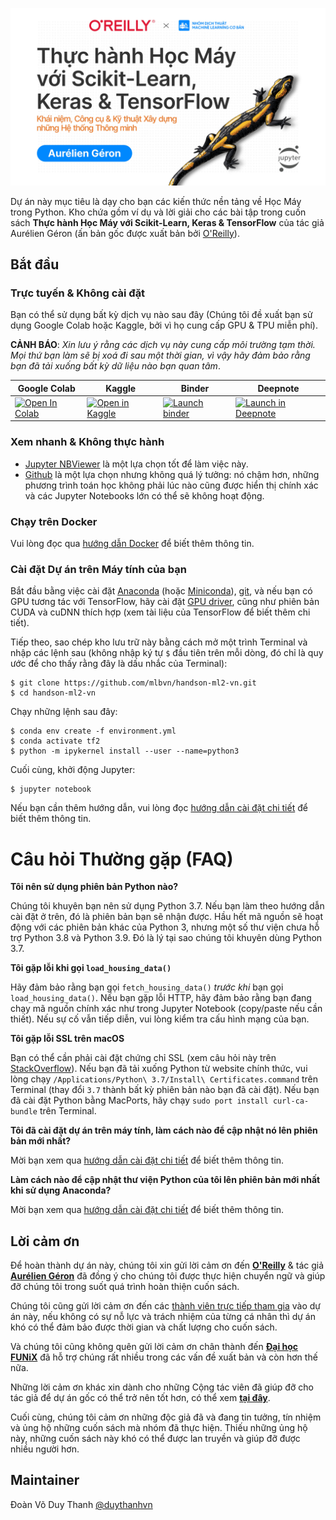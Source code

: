 ![](.github/assets/cover.jpg)

Dự án này mục tiêu là dạy cho bạn các kiến thức nền tảng về Học Máy trong Python. Kho chứa gồm ví dụ và lời giải cho các bài tập trong cuốn sách **Thực hành Học Máy với Scikit-Learn, Keras & TensorFlow** của tác giả Aurélien Géron (ấn bản gốc được xuất bản bởi [O'Reilly](https://www.oreilly.com/library/view/hands-on-machine-learning/9781492032632/)).

## Bắt đầu

### Trực tuyến & Không cài đặt
Bạn có thể sử dụng bất kỳ dịch vụ nào sau đây (Chúng tôi đề xuất bạn sử dụng Google Colab hoặc Kaggle, bởi vì họ cung cấp GPU & TPU miễn phí).

**CẢNH BÁO**: *Xin lưu ý rằng các dịch vụ này cung cấp môi trường tạm thời. Mọi thứ bạn làm sẽ bị xoá đi sau một thời gian, vì vậy hãy đảm bảo rằng bạn đã tải xuống bất kỳ dữ liệu nào bạn quan tâm*.

| Google Colab | Kaggle | Binder | Deepnote |
|---|---|---|---|
| <a href="https://colab.research.google.com/github/mlbvn/handson-ml2-vn/blob/main/" target="_parent"><img src="https://colab.research.google.com/assets/colab-badge.svg" alt="Open In Colab"/></a> | <a href="https://git.io/JnA16"><img src="https://kaggle.com/static/images/open-in-kaggle.svg" alt="Open in Kaggle" /></a> | <a href="https://mybinder.org/v2/gh/mlbvn/handson-ml2-vn/HEAD?filepath=%2Findex.ipynb"><img src="https://mybinder.org/badge_logo.svg" alt="Launch binder" /></a> | <a href="https://git.io/JnA1S"><img src="https://deepnote.com/buttons/launch-in-deepnote-small.svg" alt="Launch in Deepnote" /></a> |

### Xem nhanh & Không thực hành

* [Jupyter NBViewer](https://nbviewer.jupyter.org/github/mlbvn/handson-ml2-vn/blob/main/index.ipynb) là một lựa chọn tốt để làm việc này.
* [Github](https://github.com/mlbvn/handson-ml2-vn/blob/main/index.ipynb) là một lựa chọn nhưng không quá lý tưởng: nó chậm hơn, những phương trình toán học không phải lúc nào cũng được hiển thị chính xác và các Jupyter Notebooks lớn có thể sẽ không hoạt động.

### Chạy trên Docker

Vui lòng đọc qua [hướng dẫn Docker](https://github.com/mlbvn/handson-ml2-vn/tree/main/docker) để biết thêm thông tin.

### Cài đặt Dự án trên Máy tính của bạn

Bắt đầu bằng việc cài đặt [Anaconda](https://www.anaconda.com/distribution/) (hoặc [Miniconda](https://docs.conda.io/en/latest/miniconda.html)), [git](https://git-scm.com/downloads), và nếu bạn có GPU tương tác với TensorFlow, hãy cài đặt [GPU driver](https://www.nvidia.com/Download/index.aspx), cũng như phiên bản CUDA và cuDNN thích hợp (xem tài liệu của TensorFlow để biết thêm chi tiết).

Tiếp theo, sao chép kho lưu trữ này bằng cách mở một trình Terminal và nhập các lệnh sau 
(không nhập ký tự `$` đầu tiên trên mỗi dòng, đó chỉ là quy ước để cho thấy rằng đây là dấu nhắc của Terminal):

    $ git clone https://github.com/mlbvn/handson-ml2-vn.git
    $ cd handson-ml2-vn

Chạy những lệnh sau đây:

    $ conda env create -f environment.yml
    $ conda activate tf2
    $ python -m ipykernel install --user --name=python3

Cuối cùng, khởi động Jupyter:

    $ jupyter notebook

Nếu bạn cần thêm hướng dẫn, vui lòng đọc [hướng dẫn cài đặt chi tiết](install.md) để biết thêm thông tin.

# Câu hỏi Thường gặp (FAQ)

**Tôi nên sử dụng phiên bản Python nào?**

Chúng tôi khuyên bạn nên sử dụng Python 3.7. Nếu bạn làm theo hướng dẫn cài đặt ở trên, đó là phiên bản bạn sẽ nhận được. Hầu hết mã nguồn sẽ hoạt động với các phiên bản khác của Python 3, nhưng một số thư viện chưa hỗ trợ Python 3.8 và Python 3.9. Đó là lý tại sao chúng tôi khuyên dùng Python 3.7.

**Tôi gặp lỗi khi gọi `load_housing_data()`**

Hãy đảm bảo rằng bạn gọi `fetch_housing_data()` *trước khi* bạn gọi `load_housing_data()`. Nếu bạn gặp lỗi HTTP, hãy đảm bảo rằng bạn đang chạy mã nguồn chính xác như trong Jupyter Notebook (copy/paste nếu cần thiết). Nếu sự cố vẫn tiếp diễn, vui lòng kiểm tra cấu hình mạng của bạn.

**Tôi gặp lỗi SSL trên macOS**

Bạn có thể cần phải cài đặt chứng chỉ SSL (xem câu hỏi này trên [StackOverflow](https://stackoverflow.com/questions/27835619/urllib-and-ssl-certificate-verify-failed-error)). Nếu bạn đã tải xuống Python từ website chính thức, vui lòng chạy `/Applications/Python\ 3.7/Install\ Certificates.command` trên Terminal (thay đổi `3.7` thành bất kỳ phiên bản nào bạn đã cài đặt). Nếu bạn đã cài đặt Python bằng MacPorts, hãy chạy `sudo port install curl-ca-bundle` trên Terminal.

**Tôi đã cài đặt dự án trên máy tính, làm cách nào để cập nhật nó lên phiên bản mới nhất?**

Mời bạn xem qua [hướng dẫn cài đặt chi tiết](install.md) để biết thêm thông tin.

**Làm cách nào để cập nhật thư viện Python của tôi lên phiên bản mới nhất khi sử dụng Anaconda?**

Mời bạn xem qua [hướng dẫn cài đặt chi tiết](install.md) để biết thêm thông tin.

## Lời cảm ơn
Để hoàn thành dự án này, chúng tôi xin gửi lời cảm ơn đến [**O'Reilly**](https://www.oreilly.com/) & tác giả [**Aurélien Géron**](https://github.com/ageron) đã đồng ý cho chúng tôi được thực hiện chuyển ngữ và giúp đỡ chúng tôi trong suốt quá trình hoàn thiện cuốn sách.

Chúng tôi cũng gửi lời cảm ơn đến các [thành viên trực tiếp tham gia](.github/members.md) vào dự án này, nếu không có sự nỗ lực và trách nhiệm của từng cá nhân thì dự án khó có thể đảm bảo được thời gian và chất lượng cho cuốn sách.

Và chúng tôi cũng không quên gửi lời cảm ơn chân thành đến [**Đại học FUNiX**](https://funix.edu.vn/) đã hỗ trợ chúng rất nhiều trong các vấn đề xuất bản và còn hơn thế nữa.

Những lời cảm ơn khác xin dành cho những Cộng tác viên đã giúp đỡ cho tác giả để dự án gốc có thể trở nên tốt hơn, có thể xem **[tại đây](https://github.com/ageron/handson-ml2/graphs/contributors)**.

Cuối cùng, chúng tôi cảm ơn những độc giả đã và đang tin tưởng, tín nhiệm và ủng hộ những cuốn sách mà nhóm đã thực hiện. Thiếu những ủng hộ này, những cuốn sách này khó có thể được lan truyền và giúp đỡ được nhiều người hơn.

## Maintainer

Đoàn Võ Duy Thanh [@duythanhvn](https://github.com/duythanhvn)


